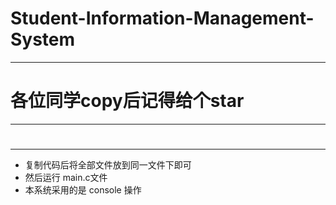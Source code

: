 
# Student-Information-Management-System
---
# 各位同学copy后记得给个star 
---
#
---

- 复制代码后将全部文件放到同一文件下即可
- 然后运行 main.c文件
- 本系统采用的是 console 操作
